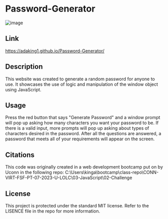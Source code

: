 # Password-Generator

![image](https://github.com/adaking1/Password-Generator/assets/137830553/de353cd6-b321-4601-86b1-d4d4c48ac311)

## Link

https://adaking1.github.io/Password-Generator/

## Description

This website was created to generate a random password for anyone to use. It showcases the use of logic and manipulation of the window object using JavaScript. 


## Usage

Press the red button that says "Generate Password" and a window prompt will pop up asking how many characters you want your password to be. If there is a valid input, more prompts will pop up asking about types of characters desired in the password. After all the questions are answered, a password that meets all of your requirements will appear on the screen.

## Citations

This code was originally created in a web development bootcamp put on by Uconn in the following repo: C:\Users\kinga\bootcamp\class-repo\CONN-VIRT-FSF-PT-07-2023-U-LOLC\03-JavaScript\02-Challenge

## License

This project is protected under the standard MIT license. Refer to the LISENCE file in the repo for more information.
